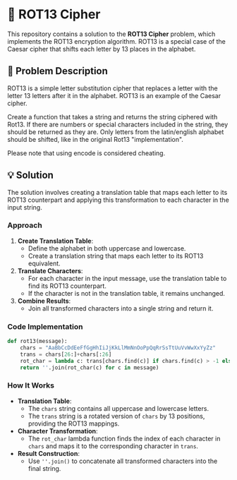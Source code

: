 # 🔄 ROT13 Cipher

This repository contains a solution to the **ROT13 Cipher** problem, which implements the ROT13 encryption algorithm. ROT13 is a special case of the Caesar cipher that shifts each letter by 13 places in the alphabet.

## 📝 Problem Description

ROT13 is a simple letter substitution cipher that replaces a letter with the letter 13 letters after it in the alphabet. ROT13 is an example of the Caesar cipher.

Create a function that takes a string and returns the string ciphered with Rot13. If there are numbers or special characters included in the string, they should be returned as they are. Only letters from the latin/english alphabet should be shifted, like in the original Rot13 "implementation".

Please note that using encode is considered cheating.

## 💡 Solution

The solution involves creating a translation table that maps each letter to its ROT13 counterpart and applying this transformation to each character in the input string.

### Approach

1. **Create Translation Table**:
   - Define the alphabet in both uppercase and lowercase.
   - Create a translation string that maps each letter to its ROT13 equivalent.
2. **Translate Characters**:
   - For each character in the input message, use the translation table to find its ROT13 counterpart.
   - If the character is not in the translation table, it remains unchanged.
3. **Combine Results**:
   - Join all transformed characters into a single string and return it.

### Code Implementation

```python
def rot13(message):
    chars = "AaBbCcDdEeFfGgHhIiJjKkLlMmNnOoPpQqRrSsTtUuVvWwXxYyZz"
    trans = chars[26:]+chars[:26]
    rot_char = lambda c: trans[chars.find(c)] if chars.find(c) > -1 else c
    return ''.join(rot_char(c) for c in message)
```

### How It Works

- **Translation Table**:
  - The `chars` string contains all uppercase and lowercase letters.
  - The `trans` string is a rotated version of `chars` by 13 positions, providing the ROT13 mappings.
- **Character Transformation**:
  - The `rot_char` lambda function finds the index of each character in `chars` and maps it to the corresponding character in `trans`.
- **Result Construction**:
  - Use `''.join()` to concatenate all transformed characters into the final string.
